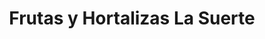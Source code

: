 ---
title: "Frutas y Hortalizas La Suerte"
url: /cordoba/frutas-y-hortalizas-la-suerte/
shop: frutería
---